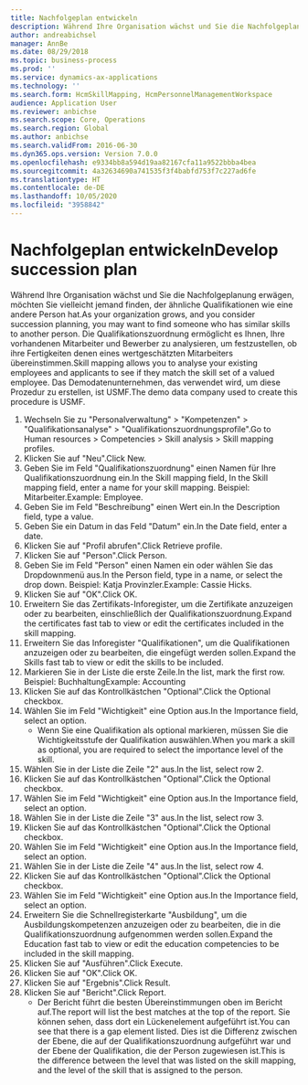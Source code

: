 ```yaml
---
title: Nachfolgeplan entwickeln
description: Während Ihre Organisation wächst und Sie die Nachfolgeplanung erwägen, möchten Sie vielleicht jemand finden, der ähnliche Qualifikationen wie eine andere Person hat.
author: andreabichsel
manager: AnnBe
ms.date: 08/29/2018
ms.topic: business-process
ms.prod: ''
ms.service: dynamics-ax-applications
ms.technology: ''
ms.search.form: HcmSkillMapping, HcmPersonnelManagementWorkspace
audience: Application User
ms.reviewer: anbichse
ms.search.scope: Core, Operations
ms.search.region: Global
ms.author: anbichse
ms.search.validFrom: 2016-06-30
ms.dyn365.ops.version: Version 7.0.0
ms.openlocfilehash: e9334bb8a594d19aa82167cfa11a9522bbba4bea
ms.sourcegitcommit: 4a32634690a741535f3f4babfd753f7c227ad6fe
ms.translationtype: HT
ms.contentlocale: de-DE
ms.lasthandoff: 10/05/2020
ms.locfileid: "3958842"
---
```

# <a name="develop-succession-plan"></a><span data-ttu-id="97dc5-103">Nachfolgeplan entwickeln</span><span class="sxs-lookup"><span data-stu-id="97dc5-103">Develop succession plan</span></span>



<span data-ttu-id="97dc5-104">Während Ihre Organisation wächst und Sie die Nachfolgeplanung erwägen, möchten Sie vielleicht jemand finden, der ähnliche Qualifikationen wie eine andere Person hat.</span><span class="sxs-lookup"><span data-stu-id="97dc5-104">As your organization grows, and you consider succession planning, you may want to find someone who has similar skills to another person.</span></span>  <span data-ttu-id="97dc5-105">Die Qualifikationszuordnung ermöglicht es Ihnen, Ihre vorhandenen Mitarbeiter und Bewerber zu analysieren, um festzustellen, ob ihre Fertigkeiten denen eines wertgeschätzten Mitarbeiters übereinstimmen.</span><span class="sxs-lookup"><span data-stu-id="97dc5-105">Skill mapping allows you to analyse your existing employees and applicants to see if they match the skill set of a valued employee.</span></span> <span data-ttu-id="97dc5-106">Das Demodatenunternehmen, das verwendet wird, um diese Prozedur zu erstellen, ist USMF.</span><span class="sxs-lookup"><span data-stu-id="97dc5-106">The demo data company used to create this procedure is USMF.</span></span>

1. <span data-ttu-id="97dc5-107">Wechseln Sie zu "Personalverwaltung" > "Kompetenzen" > "Qualifikationsanalyse" > "Qualifikationszuordnungsprofile".</span><span class="sxs-lookup"><span data-stu-id="97dc5-107">Go to Human resources > Competencies > Skill analysis > Skill mapping profiles.</span></span>
2. <span data-ttu-id="97dc5-108">Klicken Sie auf "Neu".</span><span class="sxs-lookup"><span data-stu-id="97dc5-108">Click New.</span></span>
3. <span data-ttu-id="97dc5-109">Geben Sie im Feld "Qualifikationszuordnung" einen Namen für Ihre Qualifikationszuordnung ein.</span><span class="sxs-lookup"><span data-stu-id="97dc5-109">In the Skill mapping field, In the Skill mapping field, enter a name for your skill mapping.</span></span>  <span data-ttu-id="97dc5-110">Beispiel: Mitarbeiter.</span><span class="sxs-lookup"><span data-stu-id="97dc5-110">Example: Employee.</span></span>
4. <span data-ttu-id="97dc5-111">Geben Sie im Feld "Beschreibung" einen Wert ein.</span><span class="sxs-lookup"><span data-stu-id="97dc5-111">In the Description field, type a value.</span></span>
5. <span data-ttu-id="97dc5-112">Geben Sie ein Datum in das Feld "Datum" ein.</span><span class="sxs-lookup"><span data-stu-id="97dc5-112">In the Date field, enter a date.</span></span>
6. <span data-ttu-id="97dc5-113">Klicken Sie auf "Profil abrufen".</span><span class="sxs-lookup"><span data-stu-id="97dc5-113">Click Retrieve profile.</span></span>
7. <span data-ttu-id="97dc5-114">Klicken Sie auf "Person".</span><span class="sxs-lookup"><span data-stu-id="97dc5-114">Click Person.</span></span>
8. <span data-ttu-id="97dc5-115">Geben Sie im Feld "Person" einen Namen ein oder wählen Sie das Dropdownmenü aus.</span><span class="sxs-lookup"><span data-stu-id="97dc5-115">In the Person field, type in a name, or select the drop down.</span></span>  <span data-ttu-id="97dc5-116">Beispiel: Katja Provinzler.</span><span class="sxs-lookup"><span data-stu-id="97dc5-116">Example: Cassie Hicks.</span></span>
9. <span data-ttu-id="97dc5-117">Klicken Sie auf "OK".</span><span class="sxs-lookup"><span data-stu-id="97dc5-117">Click OK.</span></span>
10. <span data-ttu-id="97dc5-118">Erweitern Sie das Zertifikats-Inforegister, um die Zertifikate anzuzeigen oder zu bearbeiten, einschließlich der Qualifikationszuordnung.</span><span class="sxs-lookup"><span data-stu-id="97dc5-118">Expand the certificates fast tab to view or edit the certificates included in the skill mapping.</span></span>
11. <span data-ttu-id="97dc5-119">Erweitern Sie das Inforegister "Qualifikationen", um die Qualifikationen anzuzeigen oder zu bearbeiten, die eingefügt werden sollen.</span><span class="sxs-lookup"><span data-stu-id="97dc5-119">Expand the Skills fast tab to view or edit the skills to be included.</span></span>
12. <span data-ttu-id="97dc5-120">Markieren Sie in der Liste die erste Zeile.</span><span class="sxs-lookup"><span data-stu-id="97dc5-120">In the list, mark the first row.</span></span>  <span data-ttu-id="97dc5-121">Beispiel: Buchhaltung</span><span class="sxs-lookup"><span data-stu-id="97dc5-121">Example:  Accounting</span></span>
13. <span data-ttu-id="97dc5-122">Klicken Sie auf das Kontrollkästchen "Optional".</span><span class="sxs-lookup"><span data-stu-id="97dc5-122">Click the Optional checkbox.</span></span>
14. <span data-ttu-id="97dc5-123">Wählen Sie im Feld "Wichtigkeit" eine Option aus.</span><span class="sxs-lookup"><span data-stu-id="97dc5-123">In the Importance field, select an option.</span></span>
    * <span data-ttu-id="97dc5-124">Wenn Sie eine Qualifikation als optional markieren, müssen Sie die Wichtigkeitsstufe der Qualifikation auswählen.</span><span class="sxs-lookup"><span data-stu-id="97dc5-124">When you mark a skill as optional, you are required to select the importance level of the skill.</span></span>  
15. <span data-ttu-id="97dc5-125">Wählen Sie in der Liste die Zeile "2" aus.</span><span class="sxs-lookup"><span data-stu-id="97dc5-125">In the list, select row 2.</span></span>
16. <span data-ttu-id="97dc5-126">Klicken Sie auf das Kontrollkästchen "Optional".</span><span class="sxs-lookup"><span data-stu-id="97dc5-126">Click the Optional checkbox.</span></span>
17. <span data-ttu-id="97dc5-127">Wählen Sie im Feld "Wichtigkeit" eine Option aus.</span><span class="sxs-lookup"><span data-stu-id="97dc5-127">In the Importance field, select an option.</span></span>
18. <span data-ttu-id="97dc5-128">Wählen Sie in der Liste die Zeile "3" aus.</span><span class="sxs-lookup"><span data-stu-id="97dc5-128">In the list, select row 3.</span></span>
19. <span data-ttu-id="97dc5-129">Klicken Sie auf das Kontrollkästchen "Optional".</span><span class="sxs-lookup"><span data-stu-id="97dc5-129">Click the Optional checkbox.</span></span>
20. <span data-ttu-id="97dc5-130">Wählen Sie im Feld "Wichtigkeit" eine Option aus.</span><span class="sxs-lookup"><span data-stu-id="97dc5-130">In the Importance field, select an option.</span></span>
21. <span data-ttu-id="97dc5-131">Wählen Sie in der Liste die Zeile "4" aus.</span><span class="sxs-lookup"><span data-stu-id="97dc5-131">In the list, select row 4.</span></span>
22. <span data-ttu-id="97dc5-132">Klicken Sie auf das Kontrollkästchen "Optional".</span><span class="sxs-lookup"><span data-stu-id="97dc5-132">Click the Optional checkbox.</span></span>
23. <span data-ttu-id="97dc5-133">Wählen Sie im Feld "Wichtigkeit" eine Option aus.</span><span class="sxs-lookup"><span data-stu-id="97dc5-133">In the Importance field, select an option.</span></span>
24. <span data-ttu-id="97dc5-134">Erweitern Sie die Schnellregisterkarte "Ausbildung", um die Ausbildungskompetenzen anzuzeigen oder zu bearbeiten, die in die Qualifikationszuordnung aufgenommen werden sollen.</span><span class="sxs-lookup"><span data-stu-id="97dc5-134">Expand the Education fast tab to view or edit the education competencies to be included in the skill mapping.</span></span>
25. <span data-ttu-id="97dc5-135">Klicken Sie auf "Ausführen".</span><span class="sxs-lookup"><span data-stu-id="97dc5-135">Click Execute.</span></span>
26. <span data-ttu-id="97dc5-136">Klicken Sie auf "OK".</span><span class="sxs-lookup"><span data-stu-id="97dc5-136">Click OK.</span></span>
27. <span data-ttu-id="97dc5-137">Klicken Sie auf "Ergebnis".</span><span class="sxs-lookup"><span data-stu-id="97dc5-137">Click Result.</span></span>
28. <span data-ttu-id="97dc5-138">Klicken Sie auf "Bericht".</span><span class="sxs-lookup"><span data-stu-id="97dc5-138">Click Report.</span></span>
    * <span data-ttu-id="97dc5-139">Der Bericht führt die besten Übereinstimmungen oben im Bericht auf.</span><span class="sxs-lookup"><span data-stu-id="97dc5-139">The report will list the best matches at the top of the report.</span></span>  <span data-ttu-id="97dc5-140">Sie können sehen, dass dort ein Lückenelement aufgeführt ist.</span><span class="sxs-lookup"><span data-stu-id="97dc5-140">You can see that there is a gap element listed.</span></span>  <span data-ttu-id="97dc5-141">Dies ist die Differenz zwischen der Ebene, die auf der Qualifikationszuordnung aufgeführt war und der Ebene der Qualifikation, die der Person zugewiesen ist.</span><span class="sxs-lookup"><span data-stu-id="97dc5-141">This is the difference between the level that was listed on the skill mapping, and the level of the skill that is assigned to the person.</span></span>  

